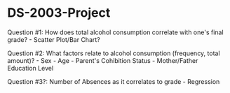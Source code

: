# DS-2003-Project

Question #1: How does total alcohol consumption correlate with one's final grade?
	- Scatter Plot/Bar Chart? 

Question #2: What factors relate to alcohol consumption (frequency, total amount)?
	- Sex
	- Age
	- Parent's Cohibition Status
	- Mother/Father Education Level

Question #3?: Number of Absences as it correlates to grade
	- Regression 
